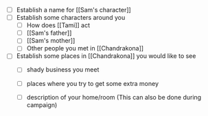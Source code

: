 - [ ] Establish a name for [[Sam's character]]
- [ ] Establish some characters around you
	- [ ] How does [[Tami]] act
	- [ ] [[Sam's father]]
	- [ ] [[Sam's mother]]
	- [ ] Other people you met in [[Chandrakona]]
- [ ] Establish some places in [[Chandrakona]] you would like to see
	- [ ] shady business you meet
	- [ ] places where you try to get some extra money
	- [ ] description of your home/room (This can also be done during campaign)


